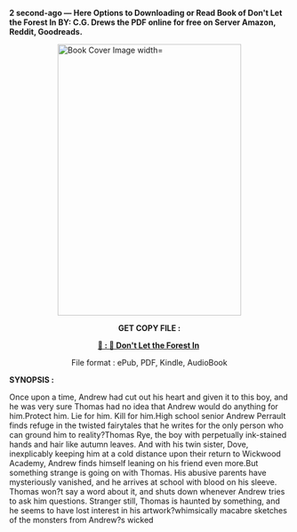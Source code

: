 <p><strong>2 second-ago &mdash; Here Options to Downloading or Read Book of Don't Let the Forest In BY: C.G. Drews the PDF online for free on Server Amazon, Reddit, Goodreads.</strong></p><p><a href="https://uk.ebookarea.xyz/?book=200982373-don-t-let-the-forest-in"><img style="display: block; margin-left: auto; margin-right: auto;" src="https://i.gr-assets.com/images/S/compressed.photo.goodreads.com/books/1699124610l/200982373.jpg" alt="Book Cover Image width=" width="330" height="488" /></a></p><p style="text-align: center;"><strong>GET COPY FILE :</strong></p><p style="text-align: center;"><strong><a href="https://uk.ebookarea.xyz/?book=200982373-don-t-let-the-forest-in" target="_blank" rel="noopener">📢 : 🔗 Don't Let the Forest In</a>&nbsp;</strong></p><p style="text-align: center;">File format : ePub, PDF, Kindle, AudioBook</p><p><strong>SYNOPSIS :</strong></p><p>Once upon a time, Andrew had cut out his heart and given it to this boy, and he was very sure Thomas had no idea that Andrew would do anything for him.Protect him. Lie for him. Kill for him.High school senior Andrew Perrault finds refuge in the twisted fairytales that he writes for the only person who can ground him to reality?Thomas Rye, the boy with perpetually ink-stained hands and hair like autumn leaves. And with his twin sister, Dove, inexplicably keeping him at a cold distance upon their return to Wickwood Academy, Andrew finds himself leaning on his friend even more.But something strange is going on with Thomas. His abusive parents have mysteriously vanished, and he arrives at school with blood on his sleeve. Thomas won?t say a word about it, and shuts down whenever Andrew tries to ask him questions. Stranger still, Thomas is haunted by something, and he seems to have lost interest in his artwork?whimsically macabre sketches of the monsters from Andrew?s wicked </p>
